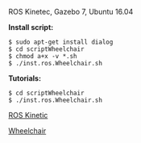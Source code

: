 ROS Kinetec, Gazebo 7, Ubuntu 16.04 


**Install script:**
``` 
$ sudo apt-get install dialog
$ cd scriptWheelchair
$ chmod a+x -v *.sh
$ ./inst.ros.Wheelchair.sh
```

**Tutorials:**
``` 
$ cd scriptWheelchair
$ ./inst.ros.Wheelchair.sh
```
[ROS Kinetic](https://youtu.be/E0INAo2YLFs)

[Wheelchair](https://youtu.be/noQlOLALtgI)
